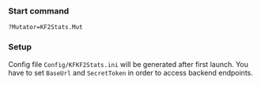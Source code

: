 ### Start command

```
?Mutator=KF2Stats.Mut
```

### Setup

Config file `Config/KFKF2Stats.ini` will be generated after first launch.
You have to set `BaseUrl` and `SecretToken` in order to access backend endpoints.
